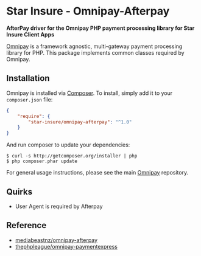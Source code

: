 # Star Insure - Omnipay-Afterpay

**AfterPay driver for the Omnipay PHP payment processing library for Star Insure Client Apps**


[Omnipay](https://github.com/thephpleague/omnipay) is a framework agnostic, multi-gateway payment
processing library for PHP. This package implements common classes required by Omnipay.

## Installation
Omnipay is installed via [Composer](http://getcomposer.org/). To install, simply add it
to your `composer.json` file:

```json
{
    "require": {
        "star-insure/omnipay-afterpay": "^1.0"
    }
}
```

And run composer to update your dependencies:

    $ curl -s http://getcomposer.org/installer | php
    $ php composer.phar update

For general usage instructions, please see the main [Omnipay](https://github.com/thephpleague/omnipay)
repository.

## Quirks

- User Agent is required by Afterpay

## Reference

- [mediabeastnz/omnipay-afterpay](https://github.com/mediabeastnz/omnipay-afterpay)
- [thephpleague/omnipay-paymentexpress](https://github.com/thephpleague/omnipay-paymentexpress)
